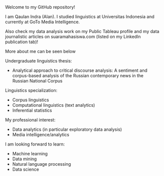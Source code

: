 Welcome to my GitHub repository!

I am Qaulan Indra (Alan). I studied linguistics at Universitas Indonesia and currently at GoTo Media Intelligence.

Also check my data analysis work on my Public Tableau profile and my data journalistic articles on suaramahasiswa.com (listed on my LinkedIn publication tab)!

More about me can be seen below

Undergraduate linguistics thesis:
- Analytical approach to critical discourse analysis: A sentiment and corpus-based analysis of the Russian contemporary news in the Russian National Corpus

Linguistics specialization:
- Corpus linguistics
- Computational linguistics (text analytics)
- Inferential statistics

My professional interest:
- Data analytics (in particular exploratory data analysis)
- Media intelligence/analytics

I am looking forward to learn:
- Machine learning
- Data mining
- Natural language processing
- Data science
<!---
alanindra/alanindra is a ✨ special ✨ repository because its `README.md` (this file) appears on your GitHub profile.
You can click the Preview link to take a look at your changes.
--->
